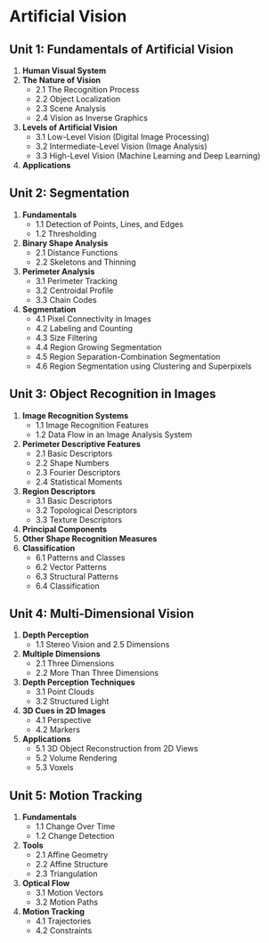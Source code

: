 # Artificial Vision

## Unit 1: Fundamentals of Artificial Vision

1. **Human Visual System**
2. **The Nature of Vision**
   - 2.1 The Recognition Process
   - 2.2 Object Localization
   - 2.3 Scene Analysis
   - 2.4 Vision as Inverse Graphics
3. **Levels of Artificial Vision**
   - 3.1 Low-Level Vision (Digital Image Processing)
   - 3.2 Intermediate-Level Vision (Image Analysis)
   - 3.3 High-Level Vision (Machine Learning and Deep Learning)
4. **Applications**

## Unit 2: Segmentation

1. **Fundamentals**
   - 1.1 Detection of Points, Lines, and Edges
   - 1.2 Thresholding
2. **Binary Shape Analysis**
   - 2.1 Distance Functions
   - 2.2 Skeletons and Thinning
3. **Perimeter Analysis**
   - 3.1 Perimeter Tracking
   - 3.2 Centroidal Profile
   - 3.3 Chain Codes
4. **Segmentation**
   - 4.1 Pixel Connectivity in Images
   - 4.2 Labeling and Counting
   - 4.3 Size Filtering
   - 4.4 Region Growing Segmentation
   - 4.5 Region Separation-Combination Segmentation
   - 4.6 Region Segmentation using Clustering and Superpixels

## Unit 3: Object Recognition in Images

1. **Image Recognition Systems**
   - 1.1 Image Recognition Features
   - 1.2 Data Flow in an Image Analysis System
2. **Perimeter Descriptive Features**
   - 2.1 Basic Descriptors
   - 2.2 Shape Numbers
   - 2.3 Fourier Descriptors
   - 2.4 Statistical Moments
3. **Region Descriptors**
   - 3.1 Basic Descriptors
   - 3.2 Topological Descriptors
   - 3.3 Texture Descriptors
4. **Principal Components**
5. **Other Shape Recognition Measures**
6. **Classification**
   - 6.1 Patterns and Classes
   - 6.2 Vector Patterns
   - 6.3 Structural Patterns
   - 6.4 Classification

## Unit 4: Multi-Dimensional Vision

1. **Depth Perception**
   - 1.1 Stereo Vision and 2.5 Dimensions
2. **Multiple Dimensions**
   - 2.1 Three Dimensions
   - 2.2 More Than Three Dimensions
3. **Depth Perception Techniques**
   - 3.1 Point Clouds
   - 3.2 Structured Light
4. **3D Cues in 2D Images**
   - 4.1 Perspective
   - 4.2 Markers
5. **Applications**
   - 5.1 3D Object Reconstruction from 2D Views
   - 5.2 Volume Rendering
   - 5.3 Voxels

## Unit 5: Motion Tracking

1. **Fundamentals**
   - 1.1 Change Over Time
   - 1.2 Change Detection
2. **Tools**
   - 2.1 Affine Geometry
   - 2.2 Affine Structure
   - 2.3 Triangulation
3. **Optical Flow**
   - 3.1 Motion Vectors
   - 3.2 Motion Paths
4. **Motion Tracking**
   - 4.1 Trajectories
   - 4.2 Constraints
